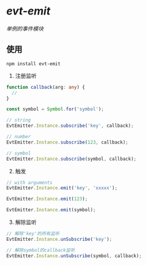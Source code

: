 # *evt-emit*

*单例的事件模块*

## 使用

```
npm install evt-emit
```

1. 注册监听

``` ts
function callback(arg: any) {
  //
}

const symbol = Symbol.for('symbol');

// string
EvtEmitter.Instance.subscribe('key', callback);

// number
EvtEmitter.Instance.subscribe(123, callback);

// symbol
EvtEmitter.Instance.subscribe(symbol, callback); 
```

2. 触发

``` ts
// with arguments
EvtEmitter.Instance.emit('key', 'xxxxx');

EvtEmitter.Instance.emit(123);

EvtEmitter.Instance.emit(symbol);
```

3. 解除监听

``` ts
// 解除'key'的所有监听
EvtEmitter.Instance.unSubscribe('key');

// 解除symbol的callback监听
EvtEmitter.Instance.unSubscribe(symbol, callback);
```